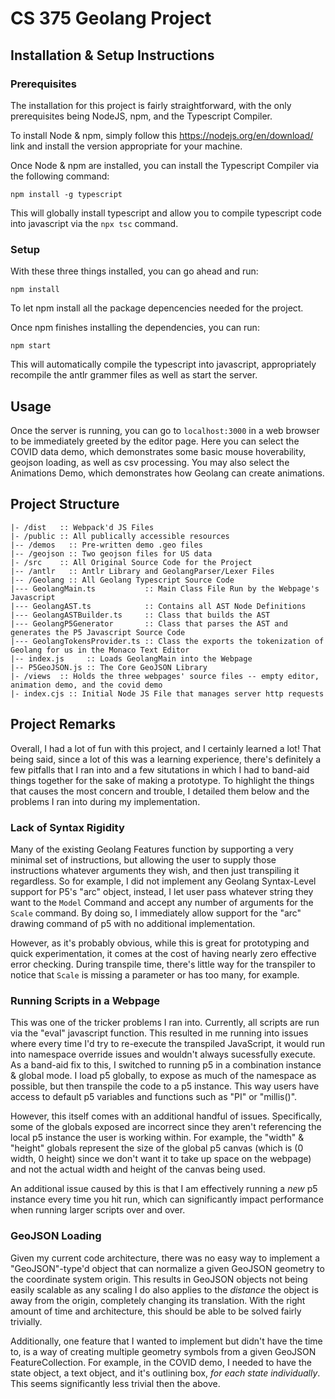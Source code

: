 # CS 375 Geolang Project

## Installation & Setup Instructions

### Prerequisites 

The installation for this project is fairly straightforward, with the only prerequisites being NodeJS, npm, and the Typescript Compiler.

To install Node & npm, simply follow this https://nodejs.org/en/download/ link and install the version appropriate for your machine.

Once Node & npm are installed, you can install the Typescript Compiler via the following command:

`npm install -g typescript`

This will globally install typescript and allow you to compile typescript code into javascript via the `npx tsc` command.

### Setup

With these three things installed, you can go ahead and run:

`npm install`

To let npm install all the package depencencies needed for the project.

Once npm finishes installing the dependencies, you can run: 

`npm start`

This will automatically compile the typescript into javascript, appropriately recompile the antlr grammer files as well as start the server.

## Usage

Once the server is running, you can go to `localhost:3000` in a web browser to be immediately greeted by the editor page. 
Here you can select the COVID data demo, which demonstrates some basic mouse hoverability, geojson loading, as well as csv processing.
You may also select the Animations Demo, which demonstrates how Geolang can create animations.


## Project Structure

```notes
|- /dist   :: Webpack'd JS Files
|- /public :: All publically accessible resources
|-- /demos   :: Pre-written demo .geo files
|-- /geojson :: Two geojson files for US data
|- /src    :: All Original Source Code for the Project
|-- /antlr   :: Antlr Library and GeolangParser/Lexer Files 
|-- /Geolang :: All Geolang Typescript Source Code
|--- GeolangMain.ts           :: Main Class File Run by the Webpage's Javascript
|--- GeolangAST.ts            :: Contains all AST Node Definitions
|--- GeolangASTBuilder.ts     :: Class that builds the AST
|--- GeolangP5Generator       :: Class that parses the AST and generates the P5 Javascript Source Code
|--- GeolangTokensProvider.ts :: Class the exports the tokenization of Geolang for us in the Monaco Text Editor
|-- index.js     :: Loads GeolangMain into the Webpage
|-- P5GeoJSON.js :: The Core GeoJSON Library
|- /views  :: Holds the three webpages' source files -- empty editor, animation demo, and the covid demo
|- index.cjs :: Initial Node JS File that manages server http requests
```

## Project Remarks

Overall, I had a lot of fun with this project, and I certainly learned a lot! That being said, since a lot of this was a learning experience, there's definitely a few pitfalls that I ran into and a few situtations in which I had to band-aid things together for the sake of making a prototype. To highlight the things that causes the most concern and trouble, I detailed them below and the problems I ran into during my implementation.

### Lack of Syntax Rigidity

Many of the existing Geolang Features function by supporting a very minimal set of instructions, but allowing the user to supply those instructions whatever arguments they wish, and then just transpiling it regardless. So for example, I did not implement any Geolang Syntax-Level support for P5's "arc" object, instead, I let user pass whatever string they want to the `Model` Command and accept any number of arguments for the `Scale` command. 
By doing so, I immediately allow support for the "arc" drawing command of p5 with no additional implementation.

However, as it's probably obvious, while this is great for prototyping and quick experimentation, it comes at the cost of having nearly zero effective error checking. During transpile time, there's little way for the transpiler to notice that `Scale` is missing a parameter or has too many, for example.

### Running Scripts in a Webpage

This was one of the tricker problems I ran into. Currently, all scripts are run via the "eval" javascript function. This resulted in me running into issues where every time I'd try to re-execute the transpiled JavaScript, it would run into namespace override issues and wouldn't always sucessfully execute. As a band-aid fix to this, I switched to running p5 in a combination instance & global mode. I load p5 globally, to expose as much of the namespace as possible, but then transpile the code to a p5 instance. This way users have access to default p5 variables and functions such as "PI" or "millis()". 

However, this itself comes with an additional handful of issues. Specifically, some of the globals exposed are incorrect since they aren't referencing the local p5 instance the user is working within. For example, the "width" & "height" globals represent the size of the global p5 canvas (which is (0 width, 0 height) since we don't want it to take up space on the webpage) and not the actual width and height of the canvas being used. 

An additional issue caused by this is that I am effectively running a *new* p5 instance every time you hit run, which can significantly impact performance when running larger scripts over and over.

### GeoJSON Loading

Given my current code architecture, there was no easy way to implement a "GeoJSON"-type'd object that can normalize a given GeoJSON geometry to the coordinate system origin. This results in GeoJSON objects not being easily scalable as any scaling I do also applies to the _distance_ the object is away from the origin, completely changing its translation. With the right amount of time and architecture, this should be able to be solved fairly trivially.

Additionally, one feature that I wanted to implement but didn't have the time to, is a way of creating multiple geometry symbols from a given GeoJSON FeatureCollection. For example, in the COVID demo, I needed to have the state object, a text object, and it's outlining box, _for each state individually_. This seems significantly less trivial then the above.
